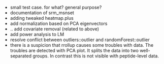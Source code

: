 
* small test case. for what? general purpose?
* documentation of srm_msnset
* adding tweaked heatmap.plus
* add normalization based on PCA eigenvectors
* .. add covariate removal (related to above)
* add power analysis to LM
* resolve conflict between outliers::outlier and randomForest::outlier
* there is a suspicion that rrollup causes some troubles with data. The troubles are detected with PCA plot.  It splits the data into two well-separated groups.  In contrast this is not visible with peptide-level data.

